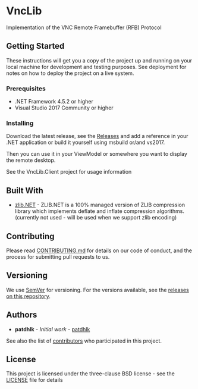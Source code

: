# VncLib

Implementation of the VNC Remote Framebuffer (RFB) Protocol

## Getting Started

These instructions will get you a copy of the project up and running on your local machine for development and testing purposes. See deployment for notes on how to deploy the project on a live system.

### Prerequisites

* .NET Framework 4.5.2 or higher
* Visual Studio 2017 Community or higher

### Installing

Download the latest release, see the [Releases](https://github.com/patdhlk/vnclib/releases) and add a reference in your .NET application or build it yourself using msbuild or/and vs2017.

Then you can use it in your ViewModel or somewhere you want to display the remote desktop.

See the VncLib.Client project for usage information

## Built With

* [zlib.NET](http://www.componentace.com/zlib_.NET.htm/) - ZLIB.NET is a 100% managed version of ZLIB compression library which implements deflate and inflate compression algorithms. (currently not used - will be used when we support zlib encoding)

## Contributing

Please read [CONTRIBUTING.md](https://github.com/patdhlk/vnclib/blob/master/CONTRIBUTING.md) for details on our code of conduct, and the process for submitting pull requests to us.

## Versioning

We use [SemVer](http://semver.org/) for versioning. For the versions available, see the [releases on this repository](https://github.com/patdhlk/vnclib/releases). 

## Authors

* **patdhlk** - *Initial work* - [patdhlk](https://github.com/patdhlk)

See also the list of [contributors](https://github.com/patdhlk/vnclib/contributors) who participated in this project.

## License

This project is licensed under the three-clause BSD license - see the [LICENSE](LICENSE) file for details
